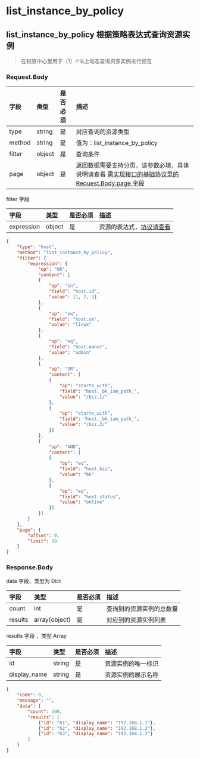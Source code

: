# list_instance_by_policy 

## list_instance_by_policy 根据策略表达式查询资源实例

> 在权限中心里用于（1）`产品`上动态查询资源实例进行预览

### Request.Body

| 字段 |  类型 |是否必须  | 描述  |
|:---|:---|:---|:---|
| type | string | 是 | 对应查询的资源类型 |
| method |string | 是 | 值为：list_instance_by_policy |
| filter | object | 是 | 查询条件 |
| page | object | 是 | 返回数据需要支持分页，该参数必填，具体说明请查看 [需实现接口的基础协议里的 Request.Body.page 字段](./01-API.md)|

filter 字段

| 字段 |  类型 |是否必须  | 描述  |
|:---|:---|:---|:---|
| expression | object | 是 |  资源的表达式，[协议请查看](../../Expression/01-Schema.md) |


```json
{
    "type": "host",
    "method": "list_instance_by_policy",
    "filter": {
        "expression": {
            "op": "OR",
            "content": [
            {
                "op": "in",
                "field": "host.id",
                "value": [1, 2, 3]
            },
            {
                "op": "eq",
                "field": "host.os",
                "value": "linux"
            },
            {
                "op": "eq",
                "field": "host.owner",
                "value": "admin"
            },
            {
                "op": "OR",
                "content": [
                {
                    "op": "starts_with",
                    "field": "host._bk_iam_path_",
                    "value": "/biz,1/"
                },
                {
                    "op": "starts_with",
                    "field": "host._bk_iam_path_",
                    "value": "/biz,2/"
                }]
            },
            {
                "op": "AND",
                "content": [
                {
                    "op": "eq",
                    "field": "host.biz",
                    "value": "bk"
                },
                {
                    "op": "eq",
                    "field": "host.status",
                    "value": "online"
                }]
            }]
        }
    },
    "page": {
        "offset": 0,
        "limit": 20
    }    
}
```

### Response.Body
data 字段，类型为 Dict

| 字段 |  类型 |是否必须  | 描述  |
|:---|:---|:---|:---|
| count | int | 是 | 查询到的资源实例的总数量 |
| results | array(object) | 是 | 对应到的资源实例列表 |

results 字段 ，类型 Array

| 字段 |  类型 |是否必须  | 描述  |
|:---|:---|:---|:---|
| id | string | 是 | 资源实例的唯一标识 |
| display_name | string | 是 | 资源实例的展示名称 |

```json
{
    "code": 0,
    "message": "",
    "data": {
        "count": 100,
        "results": [
            {"id": "h1", "display_name": "192.168.1.1"},
            {"id": "h2", "display_name": "192.168.1.2"},
            {"id": "h3", "display_name": "192.168.1.3"}
        ]
    }
}
```